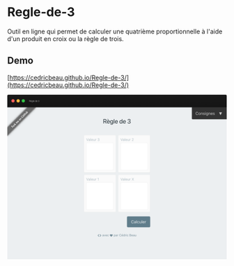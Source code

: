 # Regle-de-3

Outil en ligne qui permet de calculer une quatrième proportionnelle à l'aide d'un produit en croix ou la règle de trois.

## Demo

[https://cedricbeau.github.io/Regle-de-3/](https://cedricbeau.github.io/Regle-de-3/)

![Capture d'écran de Regle-de-3]( https://github.com/cedricbeau/Regle-de-3/blob/master/screen-regle-de-3-01.png "Capture d'écran de Regle-de-3")

